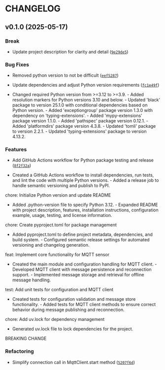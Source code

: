 # CHANGELOG


## v0.1.0 (2025-05-17)

### Break

- Update project description for clarity and detail
  ([`9e29de5`](https://github.com/yfredrix/mqttsensor/commit/9e29de5288d6d85c84389b392b1b05e3340f33ee))

### Bug Fixes

- Removed python version to not be difficult
  ([`eef5287`](https://github.com/yfredrix/mqttsensor/commit/eef5287c6107d58a16aa4cedaaf51b794e317893))

- Update dependencies and adjust Python version requirements
  ([`fc1e49f`](https://github.com/yfredrix/mqttsensor/commit/fc1e49fa33938aeb497c46f75b2d58f907c809a9))

- Changed required Python version from >=3.12 to >=3.9. - Added resolution markers for Python
  versions 3.10 and below. - Updated 'black' package to version 25.1.0 with conditional dependencies
  based on Python version. - Added 'exceptiongroup' package version 1.3.0 with dependency on
  'typing-extensions'. - Added 'mypy-extensions' package version 1.1.0. - Added 'pathspec' package
  version 0.12.1. - Added 'platformdirs' package version 4.3.8. - Updated 'tomli' package to version
  2.2.1. - Updated 'typing-extensions' package to version 4.13.2.

### Features

- Add GitHub Actions workflow for Python package testing and release
  ([`8f2f32a`](https://github.com/yfredrix/mqttsensor/commit/8f2f32ab122fd6e0762b0b164466f00c6271a8a0))

- Created a GitHub Actions workflow to install dependencies, run tests, and lint the code with
  multiple Python versions. - Added a release job to handle semantic versioning and publish to PyPI.

chore: Initialize Python version and update README

- Added .python-version file to specify Python 3.12. - Expanded README with project description,
  features, installation instructions, configuration example, usage, testing, and license
  information.

chore: Create pyproject.toml for package management

- Added pyproject.toml to define project metadata, dependencies, and build system. - Configured
  semantic release settings for automated versioning and changelog generation.

feat: Implement core functionality for MQTT sensor

- Created the main module and configuration handling for MQTT client. - Developed MQTT client with
  message persistence and reconnection support. - Implemented message storage and retrieval for
  offline message handling.

test: Add unit tests for configuration and MQTT client

- Created tests for configuration validation and message store functionality. - Added tests for MQTT
  client methods to ensure correct behavior during message publishing and reconnection.

chore: Add uv.lock for dependency management

- Generated uv.lock file to lock dependencies for the project.

BREAKING CHANGE

### Refactoring

- Simplify connection call in MqttClient.start method
  ([`5207f6d`](https://github.com/yfredrix/mqttsensor/commit/5207f6d111cb78ab763f75c65ee95923b4466477))
